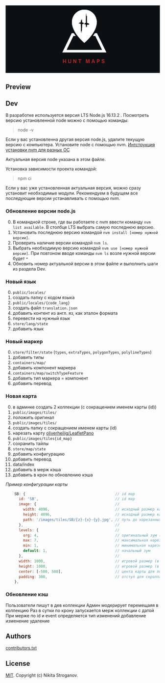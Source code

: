 ![LOGO](public/images/media/logo-dark-text-870x390.png)

## Preview

## Dev

В разработке используется версия LTS Node.js 16.13.2 . 
Посмотреть версию установленной node можно с помощью команды:

> node -v

Если у вас установленна другая версия node.js, удалите текущую версию с компьютера. Установите node c помощью nvm.
[Интструкция установки nvm для разных ОС ](https://github.com/nvm-sh/nvm#node-version-manager---)

Актуальная версия node указана в этом файле.

Установка зависимости проекта командой:

> npm ci

Если у вас уже установленная актуальная версия, можно сразу установит необходимые модули. Рекомендуем в будущем все последующие версии устанавливать с помощью nvm.

### Обновление версии node.js

0. В командной строке, где вы работаете с nvm ввести команду `nvm list available`. В столбце LTS выбрать самую последнюю версию.
1. Установить последнюю версию командой `nvm install [номер нужной версии]`.
2. Проверить наличие версии командой `nvm ls`.
3. Выбрать необходимую версию командой `nvm use [номер нужной версии]`. При повтоном вводе команды `nvm ls` возле нужной версии будет `*`
4. Обновить номер актуальной версии в этом файле и выполнить шаги из раздела Dev.

### Новый язык

0. `public/locales/`
1. создать папку с кодом языка
2. `public/locales/{code_lang}`
3. создать файл `translation.json`
4. добавить контент из англ. яз, как эталон формата
5. перевести на нужный язык
6. `store/lang/state`
7. добавить язык

### Новый маркер

0. `store/filter/state` (`types`, `extraTypes`, `polygonTypes`, `polylineTypes`)
1. добавить типы
2. `containers/map/`
3. добавить компонент маркера
4. `containers/map/switchTypeFeature`
5. добавить тип маркера = компонент
6. добавить перевод

### Новая карта

0. в админке создать 2 коллекции (с сокращением именем карты (id))
1. `public/images/tiles/`
2. положить оригинал
3. `public/images/tiles/`
4. создать папку с сокращением именем карты (id)
5. нарезать карту [oliverheilig/LeafletPano](https://github.com/oliverheilig/LeafletPano)
6. `public/images/tiles{id_map}`
7. сохранить тайлы
8. `store/map/state`
9. добавить конфигурацию
10. добавить перевод
11. data/index
12. добавить в мерж кэша
13. добавить в крон по обновлению кэша

_Пример конфигурации карты_

```js
    SB: {                                         // id map
      id: 'SB',                                   // id map
      image: {                                    //
        width: 4096,                              // исходный размер картинки
        height: 4096,                             // исходный размер картинки
        path: '/images/tiles/SB/{z}-{x}-{y}.jpg', // путь до нарезанных тайлов
      },                                          //
      levels: {                                   //
        org: 4,                                   // оригинальный зум (размер на зум в тайлах) взяьб из pano
        max: 7,                                   // максимальная нарезка, зум 7
        min: 1,                                   // минимальная нарезка, зум 1 (уменьшение исходника)
        default: 1,                               // начальный зум
      },                                          //
      width: 1000,                                // игровой размер (в метрах)
      height: 1000,                               // игровой размер (в метрах)
      center: [-500, 500],                        // цента карты для позиционирования
      padding: 300,                               // отступ для скролла
    },
```

### Обновление кэш

Пользователи пишут в дев коллекции
Админ модерирует перемещаяя в коллекцию
Раз в сутки по крону запускается мерж коллекции с датой
При мерже по id и event определяется тип изменений
добавление изменение удаление

## Authors

[contributors.txt](./public/contributors.txt)

## License

[MIT](https://github.com/Findoss/Hunt-map/blob/master/LICENSE). Copyright (c) Nikita Stroganov.

